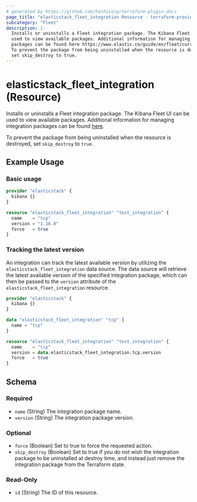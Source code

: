 ```yaml
---
# generated by https://github.com/hashicorp/terraform-plugin-docs
page_title: "elasticstack_fleet_integration Resource - terraform-provider-elasticstack"
subcategory: "Fleet"
description: |-
  Installs or uninstalls a Fleet integration package. The Kibana Fleet UI can be
  used to view available packages. Additional information for managing integration
  packages can be found here https://www.elastic.co/guide/en/fleet/current/install-uninstall-integration-assets.html.
  To prevent the package from being uninstalled when the resource is destroyed,
  set skip_destroy to true.
---
```


# elasticstack_fleet_integration (Resource)

Installs or uninstalls a Fleet integration package. The Kibana Fleet UI can be
used to view available packages. Additional information for managing integration
packages can be found [here](https://www.elastic.co/guide/en/fleet/current/install-uninstall-integration-assets.html).

To prevent the package from being uninstalled when the resource is destroyed,
set `skip_destroy` to `true`.

## Example Usage

### Basic usage

```terraform
provider "elasticstack" {
  kibana {}
}

resource "elasticstack_fleet_integration" "test_integration" {
  name    = "tcp"
  version = "1.16.0"
  force   = true
}
```

### Tracking the latest version

An integration can track the latest available version by utilizing the `elasticstack_fleet_integration` data source. 
The data source will retrieve the latest available version of the specified integration package, which can then be 
passed to the `version` attribute of the `elasticstack_fleet_integration` resource. 

```terraform
provider "elasticstack" {
  kibana {}
}

data "elasticstack_fleet_integration" "tcp" {
  name = "tcp"
}

resource "elasticstack_fleet_integration" "test_integration" {
  name    = "tcp"
  version = data.elasticstack_fleet_integration.tcp.version
  force   = true
}
```

<!-- schema generated by tfplugindocs -->
## Schema

### Required

- `name` (String) The integration package name.
- `version` (String) The integration package version.

### Optional

- `force` (Boolean) Set to true to force the requested action.
- `skip_destroy` (Boolean) Set to true if you do not wish the integration package to be uninstalled at destroy time, and instead just remove the integration package from the Terraform state.

### Read-Only

- `id` (String) The ID of this resource.
